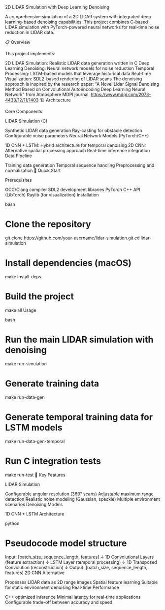 2D LIDAR Simulation with Deep Learning Denoising

A comprehensive simulation of a 2D LIDAR system with integrated deep learning-based denoising capabilities. This project combines C-based LIDAR simulation with PyTorch-powered neural networks for real-time noise reduction in LIDAR data.

📋 Overview

This project implements:

2D LIDAR Simulation: Realistic LIDAR data generation written in C
Deep Learning Denoising: Neural network models for noise reduction
Temporal Processing: LSTM-based models that leverage historical data
Real-time Visualization: SDL2-based rendering of LIDAR scans
The denoising approach is inspired by the research paper: "A Novel Lidar Signal Denoising Method Based on Convolutional Autoencoding Deep Learning Neural Network" from Atmosphere MDPI journal.
https://www.mdpi.com/2073-4433/12/11/1403
🏗️ Architecture

Core Components

LIDAR Simulation (C)

Synthetic LIDAR data generation
Ray-casting for obstacle detection
Configurable noise parameters
Neural Network Models (PyTorch/C++)

1D CNN + LSTM: Hybrid architecture for temporal denoising
2D CNN: Alternative spatial processing approach
Real-time inference integration
Data Pipeline

Training data generation
Temporal sequence handling
Preprocessing and normalization
🚀 Quick Start

Prerequisites

GCC/Clang compiler
SDL2 development libraries
PyTorch C++ API (LibTorch)
Raylib (for visualization)
Installation

bash
# Clone the repository
git clone https://github.com/your-username/lidar-simulation.git
cd lidar-simulation

# Install dependencies (macOS)
make install-deps

# Build the project
make all
Usage

bash
# Run the main LIDAR simulation with denoising
make run-simulation

# Generate training data
make run-data-gen

# Generate temporal training data for LSTM models
make run-data-gen-temporal

# Run C integration tests
make run-test
🎯 Key Features

LIDAR Simulation

Configurable angular resolution (360° scans)
Adjustable maximum range detection
Realistic noise modeling (Gaussian, speckle)
Multiple environment scenarios
Denoising Models

1D CNN + LSTM Architecture

python
# Pseudocode model structure
Input: [batch_size, sequence_length, features]
    ↓
1D Convolutional Layers (feature extraction)
    ↓
LSTM Layer (temporal processing)
    ↓
1D Transposed Convolution (reconstruction)
    ↓
Output: [batch_size, sequence_length, features]
2D CNN Alternative

Processes LIDAR data as 2D range images
Spatial feature learning
Suitable for static environment denoising
Real-time Performance

C++ optimized inference
Minimal latency for real-time applications
Configurable trade-off between accuracy and speed
